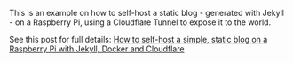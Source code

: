 This is an example on how to self-host a static blog - generated with Jekyll - on a Raspberry Pi, using a Cloudflare Tunnel to expose it to the world.

See this post for full details: [How to self-host a simple, static blog on a Raspberry Pi with Jekyll, Docker and Cloudflare](https://myzopotamia.dev/selfhost-your-blog-on-raspberry-pi)